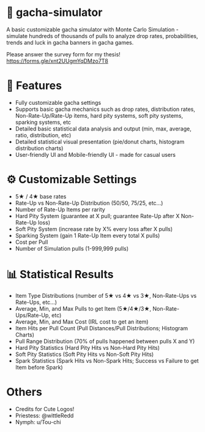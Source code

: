 # 🎰 gacha-simulator
A basic customizable gacha simulator with Monte Carlo Simulation - simulate hundreds of thousands of pulls to analyze drop rates, probabilities, trends and luck in gacha banners in gacha games.

Please answer the survey form for my thesis! https://forms.gle/xnt2UUgmYqDMzo7T8

# 📌 Features
- Fully customizable gacha settings
- Supports basic gacha mechanics such as drop rates, distribution rates, Non-Rate-Up/Rate-Up items, hard pity systems, soft pity systems, sparking systems, etc
- Detailed basic statistical data analysis and output (min, max, average, ratio, distribution, etc)
- Detailed statistical visual presentation (pie/donut charts, histogram distribution charts)
- User-friendly UI and Mobile-friendly UI - made for casual users

# ⚙️ Customizable Settings
- 5★ / 4★ base rates
- Rate-Up vs Non-Rate-Up Distribution (50/50, 75/25, etc...)
- Number of Rate-Up Items per rarity
- Hard Pity System (guarantee at X pull; guarantee Rate-Up after X Non-Rate-Up loss)
- Soft Pity System (increase rate by X% every loss after X pulls)
- Sparking System (gain 1 Rate-Up Item every total X pulls)
- Cost per Pull 
- Number of Simulation pulls (1-999,999 pulls)

# 📊 Statistical Results
- Item Type Distributions (number of 5★ vs 4★ vs 3★, Non-Rate-Ups vs Rate-Ups, etc...)
- Average, Min, and Max Pulls to get Item (5★/4★/3★, Non-Rate-Ups/Rate-Up, etc)
- Average, Min, and Max Cost (IRL cost to get an item)
- Item Hits per Pull Count (Pull Distances/Pull Distributions; Histogram Charts)
- Pull Range Distribution (70% of pulls happened between pulls X and Y)
- Hard Pity Statistics (Hard Pity Hits vs Non-Hard Pity Hits)
- Soft Pity Statistics (Soft Pity Hits vs Non-Soft Pity Hits)
- Spark Statistics (Spark Hits vs Non-Spark Hits; Success vs Failure to get Item before Spark)

# Others
- Credits for Cute Logos!
- Priestess: @wittleRedd
- Nymph: u/Tou-chi
